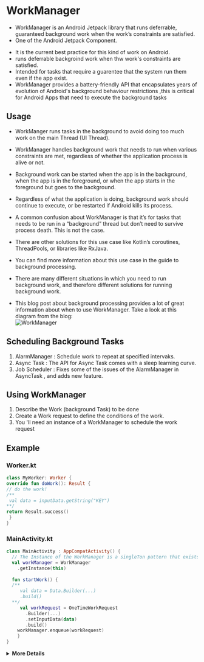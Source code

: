 # WorkManager
- WorkManager is an Android Jetpack library that runs deferrable, guaranteed background work when the work’s constraints are satisfied. 
- One of the Android Jetpack Component.
 * It is the current best practice for this kind of work on Android.
 * runs deferrable backgroind work when thw work's constraints are satisfied.
 * Intended for tasks that require a guarentee that the system run them even if the app exist.
 * WorkManager provides a battery-friendly API that encapsulates years of evolution of Android's background behaviour restrictions ,this is critical for Android Apps        that need  to execute the background tasks

## Usage
* WorkManger runs tasks in the background to avoid doing too much work on the main Thread (UI Thread).
* WorkManager handles background work that needs to run when various constraints are met, regardless of whether the application process is alive or not. 
* Background work can be started when the app is in the background, when the app is in the foreground, or when the app starts in the foreground but goes to the background. 
* Regardless of what the application is doing, background work should continue to execute, or be restarted if Android kills its process.

* A common confusion about WorkManager is that it’s for tasks that needs to be run in a “background” thread but don’t need to survive process death. This is not the case. 
* There are other solutions for this use case like Kotlin’s coroutines, ThreadPools, or libraries like RxJava. 
* You can find more information about this use case in the guide to background processing.

* There are many different situations in which you need to run background work, and therefore different solutions for running background work. 
* This blog post about background processing provides a lot of great information about when to use WorkManager. Take a look at this diagram from the blog:<br>
        <img src="https://miro.medium.com/v2/resize:fit:4800/format:webp/1*K-jWMXQbAK98EdkuuaZCFg.png" alt="WorkManager"> 

## Scheduling Background Tasks
<ol>
  <li>AlarmManager : Schedule work to repeat at specified intervaks.</li>
  
  <li>Async Task : The API for Async Task comes with a sleep learning curve.</li>
  
  <li>Job Scheduler : Fixes some of the issues of the AlarmManager in AsyncTask , and adds  new feature.</li>
 </ol>
 
## Using WorkManager

<ol>
  <li>Describe the Work (background Task) to be done</li>
  
  <li>Create a Work request to define the conditions of the work.</li>
  
  <li>You 'll need an instance of a WorkManager to schedule the work request</li>
 </ol>
 
 ## Example
 
 ### Worker.kt
 
 ```kt
class MyWorker: Worker {
override fun doWork(): Result {
// do the work!
/**
  val data = inputData.getString("KEY")
**/
return Result.success()
  }
}  
 ```
### MainActivity.kt
```kt
class MainActivity : AppCompatActivity() {
  // The Instance of the WorkManager is a singleTon pattern that exists for the Life Cycle of the App.
  val workManager = WorkManager
    .getInstance(this)
    
  fun startWork() {
  /**
     val data = Data.Builder(...)
     .build()
  **/   
     val workRequest = OneTimeWorkRequest
       .Builder(...)
       .setInputData(data)
       .build()
    workManager.enqueue(workRequest)
    }
}
```
<details>
<summary><strong>More Details</strong></summary>
  <ul>
    <li> Pluralsight Course : <a href="https://app.pluralsight.com/library/courses/workmanager-coroutines-background-jobs-performing/table-of-contents"> 
      Click Here </a> </li>
    <li> Medium Article : <a href="https://medium.com/androiddevelopers/introducing-workmanager-2083bcfc4712">Click Here </a> </li>
    <li> Android Developers : <a href="https://developer.android.com/reference/androidx/work/WorkManager"> Click Here </a> </li>
  </u>
</details>

